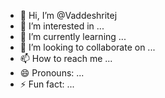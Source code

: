 - 👋 Hi, I’m @Vaddeshritej
- 👀 I’m interested in ...
- 🌱 I’m currently learning ...
- 💞️ I’m looking to collaborate on ...
- 📫 How to reach me ...
- 😄 Pronouns: ...
- ⚡ Fun fact: ...

<!---
Vaddeshritej/Vaddeshritej is a ✨ special ✨ repository because its `README.md` (this file) appears on your GitHub profile.
You can click the Preview link to take a look at your changes.
--->
